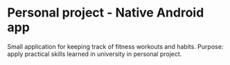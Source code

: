 # Personal project - Native Android app

Small application for keeping track of fitness workouts and habits.
Purpose: apply practical skills learned in university in personal project.
